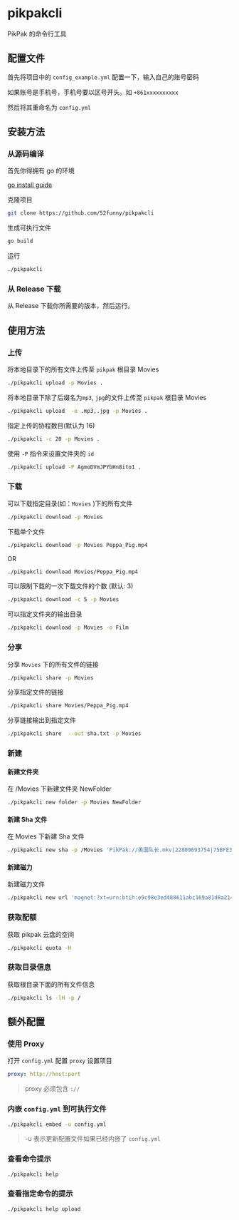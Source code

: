 # pikpakcli

PikPak 的命令行工具

## 配置文件

首先将项目中的 `config_example.yml` 配置一下，输入自己的账号密码

如果账号是手机号，手机号要以区号开头。如 `+861xxxxxxxxxx`

然后将其重命名为 `config.yml`

## 安装方法

### 从源码编译

首先你得拥有 go 的环境

[go install guide](https://go.dev/doc/install)

克隆项目

```bash
git clone https://github.com/52funny/pikpakcli
```

生成可执行文件

```bash
go build
```

运行

```bash
./pikpakcli
```

### 从 Release 下载

从 Release 下载你所需要的版本，然后运行。

## 使用方法

### 上传

将本地目录下的所有文件上传至 `pikpak` 根目录 Movies

```bash
./pikpakcli upload -p Movies .
```

将本地目录下除了后缀名为`mp3`, `jpg`的文件上传至 `pikpak` 根目录 Movies

```bash
./pikpakcli upload  -e .mp3,.jpg -p Movies .
```

指定上传的协程数目(默认为 16)

```bash
./pikpakcli -c 20 -p Movies .
```

使用 `-P` 指令来设置文件夹的 `id`

```bash
./pikpakcli upload -P AgmoDVmJPYbHn8ito1 .
```

### 下载

可以下载指定目录(如：`Movies` )下的所有文件

```bash
./pikpakcli download -p Movies
```

下载单个文件

```bash
./pikpakcli download -p Movies Peppa_Pig.mp4
```

OR

```bash
./pikpakcli download Movies/Peppa_Pig.mp4
```

可以限制下载的一次下载文件的个数 (默认: 3)

```bash
./pikpakcli download -c 5 -p Movies
```

可以指定文件夹的输出目录

```bash
./pikpakcli download -p Movies -o Film
```

### 分享

分享 `Movies` 下的所有文件的链接

```bash
./pikpakcli share -p Movies
```

分享指定文件的链接

```bash
./pikpakcli share Movies/Peppa_Pig.mp4
```

分享链接输出到指定文件

```bash
./pikpakcli share  --out sha.txt -p Movies
```

### 新建

#### 新建文件夹

在 /Movies 下新建文件夹 NewFolder

```bash
./pikpakcli new folder -p Movies NewFolder
```

#### 新建 Sha 文件

在 Movies 下新建 Sha 文件

```bash
./pikpakcli new sha -p /Movies 'PikPak://美国队长.mkv|22809693754|75BFE33237A0C06C725587F87981C567E4E478C3'
```

#### 新建磁力

新建磁力文件

```bash
./pikpakcli new url 'magnet:?xt=urn:btih:e9c98e3ed488611abc169a81d8a21487fd1d0732'
```

### 获取配额

获取 pikpak 云盘的空间

```bash
./pikpakcli quota -H
```

### 获取目录信息

获取根目录下面的所有文件信息

```bash
./pikpakcli ls -lH -p /
```

## 额外配置

### 使用 Proxy

打开 `config.yml` 配置 `proxy` 设置项目

```yml
proxy: http://host:port
```

> proxy 必须包含 `://`

### 内嵌 `config.yml` 到可执行文件

```bash
./pikpakcli embed -u config.yml
```

> -u 表示更新配置文件如果已经内嵌了 `config.yml`

### 查看命令提示

```bash
./pikpakcli help
```

### 查看指定命令的提示

```bash
./pikpakcli help upload
```

